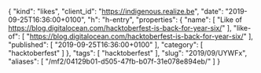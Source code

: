 {
  "kind": "likes",
  "client_id": "https://indigenous.realize.be",
  "date": "2019-09-25T16:36:00+0100",
  "h": "h-entry",
  "properties": {
    "name": [
      "Like of https://blog.digitalocean.com/hacktoberfest-is-back-for-year-six/"
    ],
    "like-of": [
      "https://blog.digitalocean.com/hacktoberfest-is-back-for-year-six/"
    ],
    "published": [
      "2019-09-25T16:36:00+0100"
    ],
    "category": [
      "hacktoberfest"
    ]
  },
  "tags": [
    "hacktoberfest"
  ],
  "slug": "2019/09/UYWFx",
  "aliases": [
    "/mf2/04129b01-d505-47fb-b07f-31e078e894eb/"
  ]
}
